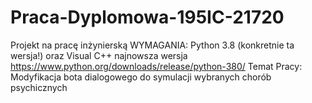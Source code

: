 # Praca-Dyplomowa-195IC-21720
Projekt na pracę inżynierską
WYMAGANIA:
Python 3.8 (konkretnie ta wersja!) oraz Visual C++ najnowsza wersja 
https://www.python.org/downloads/release/python-380/
Temat Pracy: Modyfikacja bota dialogowego do symulacji wybranych chorób psychicznych

